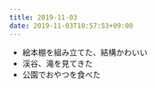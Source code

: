 ```yaml
---
title: 2019-11-03
date: 2019-11-03T10:57:53+09:00
---
```


- 絵本棚を組み立てた、結構かわいい
- 渓谷、滝を見てきた
- 公園でおやつを食べた
